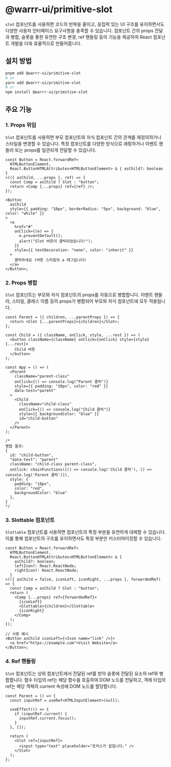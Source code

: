 # @warrr-ui/primitive-slot

`slot` 컴포넌트를 사용하면 코드의 반복을 줄이고, 응집력 있는 UI 구조를 유지하면서도 다양한 사용자 인터페이스 요구사항을 충족할 수 있습니다. 컴포넌트 간의 props 전달과 병합, 슬롯을 통한 유연한 구조 변경, ref 핸들링 등의 기능을 제공하여 React 컴포넌트 개발을 더욱 효율적으로 만들어줍니다.

## 설치 방법

```bash
pnpm add @warrr-ui/primitive-slot
# or
yarn add @warrr-ui/primitive-slot
# or
npm install @warrr-ui/primitive-slot
```

## 주요 기능

### 1. Props 위임

`Slot` 컴포넌트를 사용하면 부모 컴포넌트와 자식 컴포넌트 간의 관계를 재정의하거나 스타일을 변경할 수 있습니다. 특정 컴포넌트를 다양한 방식으로 래핑하거나 이벤트 핸들러 또는 props를 일관되게 전달할 수 있습니다.

```tsx
const Button = React.forwardRef<
  HTMLButtonElement,
  React.ButtonHTMLAttributes<HTMLButtonElement> & { asChild?: boolean }
>(({ asChild, ...props }, ref) => {
  const Comp = asChild ? Slot : "button";
  return <Comp {...props} ref={ref} />;
});

<Button
  asChild
  style={{ padding: "10px", borderRadius: "5px", background: "blue", color: "white" }}
>
  <a
    href="#"
    onClick={(e) => {
      e.preventDefault();
      alert("Slot 버튼이 클릭되었습니다!");
    }}
    style={{ textDecoration: "none", color: "inherit" }}
  >
    클릭하세요 (버튼 스타일의 a 태그입니다)
  </a>
</Button>;
```

### 2. Props 병합

`Slot` 컴포넌트는 부모와 자식 컴포넌트의 props를 자동으로 병합합니다. 이벤트 핸들러, 스타일, 클래스 이름 등의 props가 병합되어 부모와 자식 컴포넌트에 모두 적용됩니다.

```tsx
const Parent = ({ children, ...parentProps }) => {
  return <Slot {...parentProps}>{children}</Slot>;
};

const Child = ({ className, onClick, style, ...rest }) => (
  <button className={className} onClick={onClick} style={style} {...rest}>
    Child 버튼
  </button>
);

const App = () => (
  <Parent
    className="parent-class"
    onClick={() => console.log("Parent 클릭")}
    style={{ padding: "10px", color: "red" }}
    data-test="parent"
  >
    <Child
      className="child-class"
      onClick={() => console.log("Child 클릭")}
      style={{ backgroundColor: "blue" }}
      id="child-button"
    />
  </Parent>
);

/* 
병합 결과: 
{
  id: "child-button",
  "data-test": "parent"
  className: "child-class parent-class",
  onClick: chainFunctions([() => console.log('Child 클릭'), () => console.log('Parent 클릭')]),
  style: {
    padding: "10px",
    color: "red",
    backgroundColor: "blue"
  },
}
*/
```

### 3. Slottable 컴포넌트

`Slottable` 컴포넌트를 사용하면 컴포넌트의 특정 부분을 유연하게 대체할 수 있습니다. 이를 통해 컴포넌트의 구조를 유지하면서도 특정 부분만 커스터마이징할 수 있습니다.

```tsx
const Button = React.forwardRef<
  HTMLButtonElement,
  React.ButtonHTMLAttributes<HTMLButtonElement> & {
    asChild?: boolean;
    leftIcon?: React.ReactNode;
    rightIcon?: React.ReactNode;
  }
>(({ asChild = false, iconLeft, iconRight, ...props }, forwardedRef) => {
  const Comp = asChild ? Slot : "button";
  return (
    <Comp {...props} ref={forwardedRef}>
      {iconLeft}
      <Slottable>{children}</Slottable>
      {iconRight}
    </Comp>
  );
});

// 사용 예시
<Button asChild iconLeft={<Icon name="link" />}>
  <a href="https://example.com">Visit Website</a>
</Button>;
```

### 4. Ref 핸들링

`Slot` 컴포넌트는 상위 컴포넌트에서 전달된 ref를 받아 슬롯에 전달된 요소의 ref와 병합합니다. 함수 타입의 ref는 해당 함수를 호출하여 DOM 노드를 전달하고, 객체 타입의 ref는 해당 객체의 current 속성에 DOM 노드를 할당합니다.

```tsx
const Parent = () => {
  const inputRef = useRef<HTMLInputElement>(null);

  useEffect(() => {
    if (inputRef.current) {
      inputRef.current.focus();
    }
  }, []);

  return (
    <Slot ref={inputRef}>
      <input type="text" placeholder="포커스가 잡힙니다." />
    </Slot>
  );
};
```
